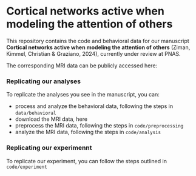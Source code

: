 # Cortical networks active when modeling the attention of others

This repository contains the code and behavioral data for our manuscript **Cortical networks active when modeling the attention of others** (Ziman, Kimmel, Christian & Graziano, 2024), currently under review at PNAS. 

The corresponding MRI data can be publicly accessed here: <LINK>


### Replicating our analyses

To replicate the analyses you see in the manuscript, you can:
- process and analyze the behavioral data, following the steps in `data/behavioral`
- download the MRI data, here
- preprocess the MRI data, following the steps in `code/preprocessing`
- analyze the MRI data, following the steps in `code/analysis`

### Replicating our experimennt

To replicate our experiment, you can follow the steps outlined in `code/experiment`

